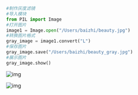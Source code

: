 ```python
#制作灰度滤镜
#导入模块
from PIL import Image
#打开图片
image1 = Image.open("/Users/baizhi/beauty.jpg")
#转换图片格式
gray_image = image1.convert("L")
#保存图片
gray_image.save("/Users/baizhi/beauty_gray.jpg")
#展示图片
gray_image.show()
```

![img](https://cdn.penpencode.com/upload/5d47e6392f8474aa046eb8d5cb4ed6f1/633x617/Group%20374.png)

![img](https://cdn.penpencode.com/upload/a1844c42275a2f6dbc969c6811d8d3c1/386x375/Image%E5%87%BD%E6%95%B0.png)